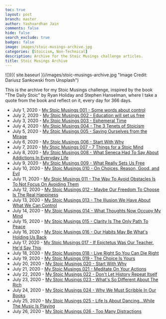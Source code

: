 ```yaml
---
toc: true
layout: post
branch: master
author: Yashvardhan Jain
comments: false
hide: false
search_exclude: true
badges: false
image: images/stoic-musings-archive.jpg
categories: [Stoicism, Non-Technical]
description: Archive for the Stoic Musings challenge articles.
title: Stoic Musings Archive
---
```

![]({{ site.baseurl }}/images/stoic-musings-archive.jpg "Image Credit: Dariusz Sankowski from Unsplash")

This is the archive for my Stoic Musings challenge, inspired by the book "The Daily Stoic" by Ryan Holiday and Stephen Hanselman, where I take a quote from the book and reflect on it, every day for 366 days.

- July 1, 2020 - [My Stoic Musings 001 - Some words about control](https://medium.com/@jyash/my-stoic-musings-001-some-words-about-control-c7b48e45017e)
- July 2, 2020 - [My Stoic Musings 002 - Education will set us free](https://medium.com/@jyash/my-stoic-musings-002-education-will-set-us-free-2f8207c8b2eb)
- July 3, 2020 - [My Stoic Musings 003 - Ephemeral Time](https://medium.com/@jyash/my-stoic-musings-003-ephemeral-time-290f64d26141)
- July 4, 2020 - [My Stoic Musings 004 - The 3 Tenets of Stoicism](https://medium.com/@jyash/the-3-tenets-of-stoicism-my-stoic-musings-004-e28a8cd07a0b)
- July 5, 2020 - [My Stoic Musings 005 - Saving Ourselves from the Mirage](https://medium.com/@jyash/saving-ourselves-from-the-mirage-my-stoic-musings-005-279d30f928c9)
- July 6, 2020 - [My Stoic Musings 006 - Start With Why](https://medium.com/@jyash/start-with-why-my-stoic-musings-006-1d69ec45efbf)
- July 7, 2020 - [My Stoic Musings 007 - 7 Things for a Stoic Mind](https://medium.com/@jyash/7-things-for-a-stoic-mind-my-stoic-musings-007-bdeb990f22b2)
- July 8, 2020 - [My Stoic Musings 008 - What Seneca Had To Say About Addictions In Everyday Life](https://medium.com/@jyash/what-seneca-had-to-say-about-addictions-in-everyday-life-my-stoic-musings-008-17ca93f29b94)
- July 9, 2020 - [My Stoic Musings 009 - What Really Sets Us Free](https://medium.com/@jyash/what-really-sets-us-free-my-stoic-musings-009-a3274aa9fe36)
- July 10, 2020 - [My Stoic Musings 010 - On Choices, Reason, Good, and Evil](https://medium.com/@jyash/on-choices-reason-good-and-evil-my-stoic-musings-010-22161fc25139)
- July 11, 2020 - [My Stoic Musings 011 - The Way To Avoid Obstacles Is To Not Focus On Avoiding Them](https://medium.com/@jyash/the-way-to-avoid-obstacles-is-to-not-focus-on-avoiding-them-my-stoic-musings-011-93c43dde8e0c)
- July 12, 2020 - [My Stoic Musings 012 - Maybe Our Freedom To Choose Is The Real Happiness](https://medium.com/@jyash/maybe-our-freedom-to-choose-is-the-real-happiness-my-stoic-musings-012-219108a7df44)
- July 13, 2020 - [My Stoic Musings 013 - The Illusion We Have About What We Can Control](https://medium.com/@jyash/the-illusion-we-have-about-what-we-can-control-my-stoic-musings-013-a5e07cfd70b8)
- July 14, 2020 - [My Stoic Musings 014 - What Thoughts Now Occupy My Mind](https://medium.com/@jyash/what-thoughts-now-occupy-my-mind-my-stoic-musings-01-4c2f82c166e7)
- July 15, 2020 - [My Stoic Musings 015 - Clarity Is The Only Path To Peace](https://medium.com/@jyash/clarity-is-the-only-path-to-peace-my-stoic-musings-015-a347b92c87)
- July 16, 2020 - [My Stoic Musings 016 - Our Habits May Be What's Holding Us Back](https://medium.com/@jyash/our-habits-may-be-whats-holding-us-back-my-stoic-musings-016-70a7c0792ea5)
- July 17, 2020 - [My Stoic Musings 017 - If Epictetus Was Our Teacher, He'd Say This](https://medium.com/@jyash/if-epictetus-was-our-teacher-hed-say-this-my-stoic-musings-017-3c3c3444326)
- July 18, 2020 - [My Stoic Musings 018 - Live Right So You Can Die Right](https://medium.com/@jyash/live-right-so-you-can-die-right-my-stoic-musings-018-a3b357365262)
- July 19, 2020 - [My Stoic Musings 019 - The Choice Is Yours](https://medium.com/@jyash/the-choice-is-yours-my-stoic-musings-019-9f28fac330e7)
- July 20, 2020 - [My Stoic Musings 020 - Start With Why](https://medium.com/@jyash/start-with-why-my-stoic-musings-020-2c1a6664ab6c)
- July 21, 2020 - [My Stoic Musings 021 - Meditate On Your Actions](https://medium.com/@jyash/meditate-my-stoic-musings-021-37ec3f8f1ed1)
- July 22, 2020 - [My Stoic Musings 022 - Don't Let History Repeat Itself](https://medium.com/@jyash/dont-let-history-repeat-itself-my-stoic-musings-022-6acd00594054)
- July 23, 2020 - [My Stoic Musings 023 - What's So Different About The Rich](https://medium.com/@jyash/whats-so-different-about-the-rich-my-stoic-musings-023-ea6ae307a98c)
- July 24, 2020 - [My Stoic Musings 024 - Why We Must Scribble In Our Books](https://medium.com/@jyash/why-we-must-scribble-in-our-books-my-stoic-musings-024-17e55bf8a8a9)
- July 25, 2020 - [My Stoic Musings 025 - Life Is About Dancing...While The Music Is Playing](https://medium.com/@jyash/life-is-about-dancing-while-the-music-is-playing-my-stoic-musings-025-62176b8f98a0)
- July 26, 2020 - [My Stoic Musings 026 - Too Many Distractions](https://medium.com/@jyash/too-my-stoic-musings-026-6d0debea401b)
